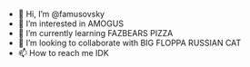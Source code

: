 - 👋 Hi, I’m @famusovsky
- 👀 I’m interested in AMOGUS
- 🌱 I’m currently learning FAZBEARS PIZZA
- 💞️ I’m looking to collaborate with BIG FLOPPA RUSSIAN CAT
- 📫 How to reach me IDK


<!---
famusovsky/famusovsky is a ✨ special ✨ repository because its `README.md` (this file) appears on your GitHub profile.
You can click the Preview link to take a look at your changes.
--->
